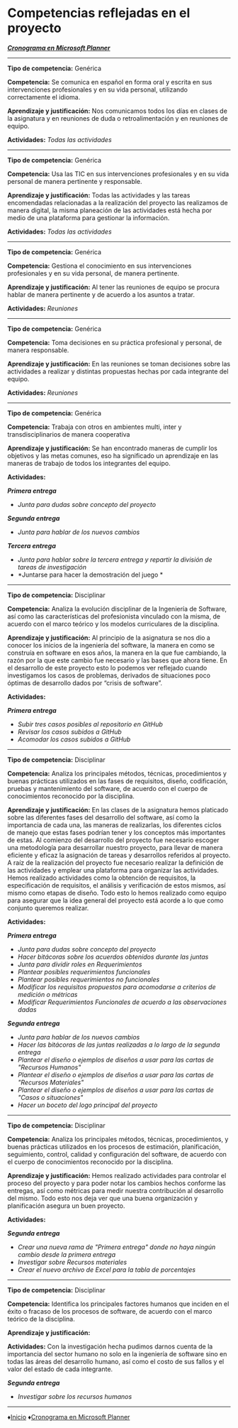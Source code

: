 # Competencias reflejadas en el proyecto 

[***Cronograma en Microsoft Planner***](https://tasks.office.com/alumnos.uady.mx/es/Home/Planner/#/plantaskboard?groupId=770ad327-1ceb-44b7-8aca-221b2e1fa85c&planId=PQPZC5TIrESN4PLdSEPhJmQAG_j8 "Microsoft Planner")
***
**Tipo de competencia:** Genérica

**Competencia:** Se comunica en español en forma oral y escrita en sus intervenciones profesionales y en su vida personal, utilizando correctamente el idioma.

**Aprendizaje y justificación:** Nos comunicamos todos los días en clases de la asignatura y en reuniones de duda o retroalimentación y en reuniones de equipo.

**Actividades:** *Todas las actividades*
***
**Tipo de competencia:** Genérica

**Competencia:** Usa las TIC en sus intervenciones profesionales y en su vida personal de manera pertinente y responsable.

**Aprendizaje y justificación:** Todas las actividades y las tareas encomendadas relacionadas a la realización del proyecto las realizamos de manera digital, la misma planeación de las actividades está hecha por medio de una plataforma para gestionar la información.

**Actividades:** *Todas las actividades*
***
**Tipo de competencia:** Genérica

**Competencia:** Gestiona el conocimiento en sus intervenciones profesionales y en su vida personal, de manera pertinente.

**Aprendizaje y justificación:** Al tener las reuniones de equipo se procura hablar de manera pertinente y de acuerdo a los asuntos a tratar.

**Actividades:** *Reuniones*
***
**Tipo de competencia:** Genérica

**Competencia:** Toma decisiones en su práctica profesional y personal, de manera responsable.

**Aprendizaje y justificación:** En las reuniones se toman decisiones sobre las actividades a realizar y distintas propuestas hechas por cada integrante del equipo.

**Actividades:** *Reuniones*
***
**Tipo de competencia:** Genérica

**Competencia:** Trabaja con otros en ambientes multi, inter y transdisciplinarios de manera cooperativa 

**Aprendizaje y justificación:** Se han encontrado maneras de cumplir los objetivos y las metas comunes, eso ha significado un aprendizaje en las maneras de trabajo de todos los integrantes del equipo.

**Actividades:** 

***Primera entrega***
- *Junta para dudas sobre concepto del proyecto*

***Segunda entrega***
- *Junta para hablar de los nuevos cambios*

***Tercera entrega***
- *Junta para hablar sobre la tercera entrega y repartir la división de tareas de investigación*
- *Juntarse para hacer la demostración del juego *

***

**Tipo de competencia:** Disciplinar

**Competencia:** Analiza la evolución disciplinar de la Ingeniería de Software, así como las características del profesionista vinculado con la misma, de acuerdo con el marco teórico y los modelos curriculares de la disciplina.

**Aprendizaje y justificación:** Al principio de la asignatura se nos dio a conocer los inicios de la ingeniería del software, la manera en como se construía en software en esos años, la manera en la que fue cambiando, la razón por la que este cambio fue necesario y las bases que ahora tiene. 
En el desarrollo de este proyecto esto lo podemos ver reflejado cuando investigamos los casos de problemas, derivados de situaciones poco óptimas de desarrollo dados por “crisis de software”.

**Actividades:** 

***Primera entrega***
- *Subir tres casos posibles al repositorio en GitHub*
- *Revisar los casos subidos a GitHub*
- *Acomodar los casos subidos a GitHub*

***
**Tipo de competencia:** Disciplinar

**Competencia:** Analiza los principales métodos, técnicas, procedimientos y buenas prácticas utilizados en las fases de requisitos, diseño, codificación, pruebas y mantenimiento del software, de acuerdo con el cuerpo de conocimientos reconocido por la disciplina.

**Aprendizaje y justificación:** En las clases de la asignatura hemos platicado sobre las diferentes fases del desarrollo del software, así como la importancia de cada una, las maneras de realizarlas, los diferentes ciclos de manejo que estas fases podrían tener y los conceptos más importantes de estas.
Al comienzo del desarrollo del proyecto fue necesario escoger una metodología para desarrollar nuestro proyecto, para llevar de manera eficiente y eficaz la asignación de tareas y desarrollos referidos al proyecto. 
A raíz de la realización del proyecto fue necesario realizar la definición de las actividades y emplear una plataforma para organizar las actividades.  
Hemos realizado actividades como la obtención de requisitos, la especificación de requisitos, el análisis y verificación de estos mismos, así mismo como etapas de diseño. Todo esto lo hemos realizado como equipo para asegurar que la idea general del proyecto está acorde a lo que como conjunto queremos realizar.

**Actividades:** 

***Primera entrega***
-	*Junta para dudas sobre concepto del proyecto*
-	*Hacer bitácoras sobre los acuerdos obtenidos durante las juntas*
-	*Junta para dividir roles en Requerimientos*
-	*Plantear posibles requerimientos funcionales*
-	*Plantear posibles requerimientos no funcionales*
-	*Modificar los requisitos propuestos para acomodarse a criterios de medición o métricas*
-	*Modificar Requerimientos Funcionales de acuerdo a las observaciones dadas*

***Segunda entrega***
-	*Junta para hablar de los nuevos cambios*
-	*Hacer las bitácoras de las juntas realizadas a lo largo de la segunda entrega*
-	*Plantear el diseño o ejemplos de diseños a usar para las cartas de "Recursos Humanos"*
-	*Plantear el diseño o ejemplos de diseños a usar para las cartas de "Recursos Materiales"*
-	*Plantear el diseño o ejemplos de diseños a usar para las cartas de "Casos o situaciones"*
-	*Hacer un boceto del logo principal del proyecto*
***
**Tipo de competencia:** Disciplinar

**Competencia:** Analiza los principales métodos, técnicas, procedimientos, y buenas prácticas utilizados en los procesos de estimación, planificación, seguimiento, control, calidad y configuración del software, de acuerdo con el cuerpo de conocimientos reconocido por la disciplina.

**Aprendizaje y justificación:** Hemos realizado actividades para controlar el proceso del proyecto y para poder notar los cambios hechos conforme las entregas, así como métricas para medir nuestra contribución al desarrollo del mismo. Todo esto nos deja ver que una buena organización y planificación asegura un buen proyecto.

**Actividades:** 

***Segunda entrega***
-	*Crear una nueva rama de "Primera entrega" donde no haya ningún cambio desde la primera entrega*
-	*Investigar sobre Recursos materiales*
-	*Crear el nuevo archivo de Excel para la tabla de porcentajes*
***
**Tipo de competencia:** Disciplinar

**Competencia:** Identifica los principales factores humanos que inciden en el éxito o fracaso de los procesos de software, de acuerdo con el marco teórico de la disciplina.

**Aprendizaje y justificación:** 

**Actividades:** Con la investigación hecha pudimos darnos cuenta de la importancia del sector humano no solo en la ingeniería de software sino en todas las áreas del desarrollo humano, así como el costo de sus fallos y el valor del estado de cada integrante.

***Segunda entrega***
-	*Investigar sobre los recursos humanos*

***
♦[Inicio](https://github.com/Edwin-Lines/Proyecto-And-Then...- "Inicio")
♦[Cronograma en Microsoft Planner](https://tasks.office.com/alumnos.uady.mx/es/Home/Planner/#/plantaskboard?groupId=770ad327-1ceb-44b7-8aca-221b2e1fa85c&planId=PQPZC5TIrESN4PLdSEPhJmQAG_j8 "Microsoft Planner")
